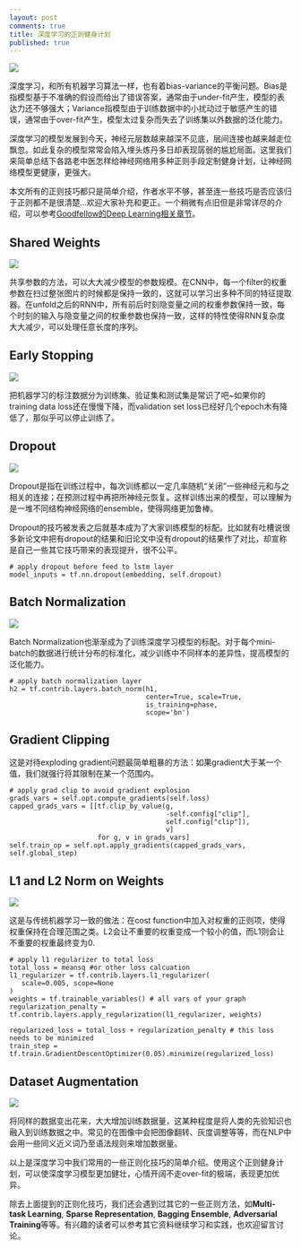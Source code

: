```yaml
---
layout: post
comments: true
title: 深度学习的正则健身计划
published: true
---
```


![](/images/201712/2.png)

深度学习，和所有机器学习算法一样，也有着bias-variance的平衡问题。Bias是指模型基于不准确的假设而给出了错误答案，通常由于under-fit产生，模型的表达力还不够强大；Variance指模型由于训练数据中的小扰动过于敏感产生的错误，通常由于over-fit产生，模型太过复杂而失去了训练集以外数据的泛化能力。

深度学习的模型发展到今天，神经元层数越来越深不见底，层间连接也越来越走位飘忽。如此复杂的模型常常会陷入埋头炼丹多日却表现孱弱的尴尬局面。这里我们来简单总结下各路老中医怎样给神经网络用多种正则手段定制健身计划，让神经网络模型更健康，更强大。

本文所有的正则技巧都只是简单介绍，作者水平不够，甚至连一些技巧是否应该归于正则都不是很清楚...欢迎大家补充和更正。一个稍微有点旧但是非常详尽的介绍，可以参考[Goodfellow的Deep Learning相关章节](http://www.deeplearningbook.org/contents/regularization.html)。



## Shared Weights

![](/images/201712/1.png)

共享参数的方法，可以大大减少模型的参数规模。在CNN中，每一个filter的权重参数在扫过整张图片的时候都是保持一致的，这就可以学习出多种不同的特征提取器。在unfold之后的RNN中，所有前后时刻隐变量之间的权重参数保持一致，每个时刻的输入与隐变量之间的权重参数也保持一致，这样的特性使得RNN复杂度大大减少，可以处理任意长度的序列。


## Early Stopping

![](/images/201712/3.png)

把机器学习的标注数据分为训练集、验证集和测试集是常识了吧~如果你的training data loss还在慢慢下降，而validation set loss已经好几个epoch木有降低了，那似乎可以停止训练了。


## Dropout

![](/images/201712/4.png)

Dropout是指在训练过程中，每次训练都以一定几率随机“关闭”一些神经元和与之相关的连接；在预测过程中再把所神经元恢复。这样训练出来的模型，可以理解为是一堆不同结构神经网络的ensemble，使得网络更加鲁棒。

Dropout的技巧被发表之后就基本成为了大家训练模型的标配。比如就有吐槽说很多新论文中把有dropout的结果和旧论文中没有dropout的结果作了对比，却宣称是自己一些其它技巧带来的表现提升，很不公平。

```
# apply dropout before feed to lstm layer
model_inputs = tf.nn.dropout(embedding, self.dropout)
```


## Batch Normalization

![](/images/201712/5.png)

Batch Normalization也渐渐成为了训练深度学习模型的标配。对于每个mini-batch的数据进行统计分布的标准化，减少训练中不同样本的差异性，提高模型的泛化能力。

```
# apply batch normalization layer
h2 = tf.contrib.layers.batch_norm(h1, 
                                  center=True, scale=True, 
                                  is_training=phase,
                                  scope='bn')
```


## Gradient Clipping

这是对待exploding gradient问题最简单粗暴的方法：如果gradient大于某一个值，我们就强行将其限制在某一个范围内。

```
# apply grad clip to avoid gradient explosion
grads_vars = self.opt.compute_gradients(self.loss)
capped_grads_vars = [[tf.clip_by_value(g, 
                                       -self.config["clip"], 
                                       self.config["clip"]),
                                       v] 
                      for g, v in grads_vars]
self.train_op = self.opt.apply_gradients(capped_grads_vars, self.global_step)
```


## L1 and L2 Norm on Weights

![](/images/201712/6.png)

这是与传统机器学习一致的做法：在cost function中加入对权重的正则项，使得权重保持在合理范围之类。L2会让不重要的权重变成一个较小的值，而L1则会让不重要的权重最终变为0.

```
# apply l1 regularizer to total loss
total_loss = meansq #or other loss calcuation
l1_regularizer = tf.contrib.layers.l1_regularizer(
   scale=0.005, scope=None
)
weights = tf.trainable_variables() # all vars of your graph
regularization_penalty = tf.contrib.layers.apply_regularization(l1_regularizer, weights)

regularized_loss = total_loss + regularization_penalty # this loss needs to be minimized
train_step = tf.train.GradientDescentOptimizer(0.05).minimize(regularized_loss)
```


## Dataset Augmentation

![](/images/201712/7.png)

将同样的数据变出花来，大大增加训练数据量，这某种程度是将人类的先验知识也融入到训练数据之中。常见的在图像中会把图像翻转、灰度调整等等，而在NLP中会用一些同义近义词乃至语法规则来增加数据量。




以上是深度学习中我们常用的一些正则化技巧的简单介绍。使用这个正则健身计划，可以使深度学习模型更加健壮，心情开阔不走over-fit的极端，表现更加优异。

除去上面提到的正则化技巧，我们还会遇到过其它的一些正则方法，如**Multi-task Learning**, **Sparse Representation**, **Bagging Ensemble**, **Adversarial Training**等等。有兴趣的读者可以参考其它资料继续学习和实践，也欢迎留言讨论。


